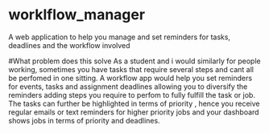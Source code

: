 # worklflow_manager
A web application to help you manage and set reminders for tasks, deadlines and the workflow involved

#What problem does this solve
As a student and i would similarly for people working, sometimes you have tasks that require several steps
and cant all be perfomed in one sitting. A workflow app would help you set reminders for events, tasks and assignment 
deadlines allowing you to diversify the reminders adding steps you require to perfom to fully fulfill the task or job.
The tasks can further be highlighted in terms of priority , hence you receive regular emails or text reminders for higher priority jobs and your dashboard shows jobs in terms of priority and deadlines.
